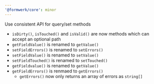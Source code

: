 ```yaml
---
'@formwerk/core': minor
---
```


Use consistent API for query/set methods
- `isDirty()`, `isTouched()` and `isValid()` are now methods which can accept an optional path
- `getFieldValue()` is renamed to `getValue()`
- `setFieldErrors()` is renamed to `setErrors()`
- `setFieldValue()` is renamed to `setValue()`
- `setFieldTouched()` is renamed to `setTouched()`
- `getFieldvalue()` is renamed to `getValue()`
- `getFieldErrors()` is renmaed to `getErrors()`
    - `getErrors()` now only returns an array of errors as `string[]`
